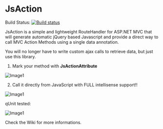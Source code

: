 JsAction
========

Build Status: [![Build status](https://ci.appveyor.com/api/projects/status/b7w27y0326k9hky5/branch/master)](https://ci.appveyor.com/project/XVincentX/jsaction/branch/master)

JsAction is a simple and lightweight RouteHandler for ASP.NET MVC that will generate automatic jQuery based Javascript and provide a direct way to call MVC Action Methods using a single data annotation.

You will no longer have to write custom ajax calls to retrieve data, but just use this library.

1. Mark your method with **JsActionAttribute**

![Image1](http://i3.codeplex.com/Download?ProjectName=jsaction&DownloadId=344075)

2. Call it directly from JavaScript with FULL intellisense support!!

![Image1](http://i3.codeplex.com/Download?ProjectName=jsaction&DownloadId=344084)

qUnit tested:

![Image1](https://camo.githubusercontent.com/6a54f7656092a4a08858803da73260c258d2735e/687474703a2f2f646f776e6c6f61642e636f6465706c65782e636f6d2f446f776e6c6f61643f50726f6a6563744e616d653d6a73616374696f6e26446f776e6c6f616449643d333435323033)

Check the Wiki for more informations.
